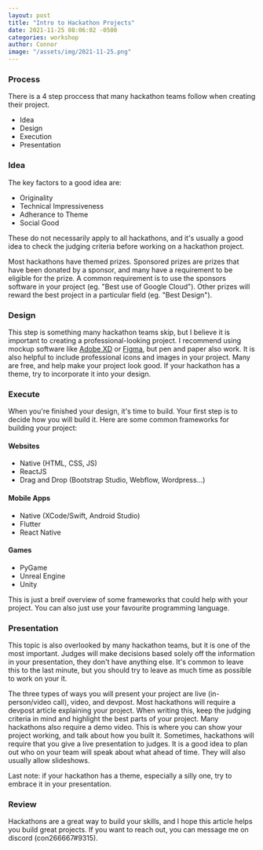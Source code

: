 ```yaml
---
layout: post
title: "Intro to Hackathon Projects"
date: 2021-11-25 08:06:02 -0500
categories: workshop
author: Connor
image: "/assets/img/2021-11-25.png"
---
```


### Process

There is a 4 step proccess that many hackathon teams follow when creating their project.

- Idea
- Design
- Execution
- Presentation

### Idea

The key factors to a good idea are:

- Originality
- Technical Impressiveness
- Adherance to Theme
- Social Good

These do not necessarily apply to all hackathons, and it's usually a good idea to check the judging criteria before working on a hackathon project.

Most hackathons have themed prizes. Sponsored prizes are prizes that have been donated by a sponsor, and many have a requirement to be eligible for the prize. A common requirement is to use the sponsors software in your project (eg. "Best use of Google Cloud"). Other prizes will reward the best project in a particular field (eg. "Best Design").

### Design

This step is something many hackathon teams skip, but I believe it is important to creating a professional-looking project. I recommend using mockup software like [Adobe XD](https://www.adobe.com/ca/products/xd.html) or [Figma](https://www.figma.com), but pen and paper also work. It is also helpful to include professional icons and images in your project. Many are free, and help make your project look good. If your hackathon has a theme, try to incorporate it into your design.

### Execute

When you're finished your design, it's time to build. Your first step is to decide how you will build it. Here are some common frameworks for building your project:

#### Websites

- Native (HTML, CSS, JS)
- ReactJS
- Drag and Drop (Bootstrap Studio, Webflow, Wordpress...)

#### Mobile Apps

- Native (XCode/Swift, Android Studio)
- Flutter
- React Native

#### Games

- PyGame
- Unreal Engine
- Unity

This is just a breif overview of some frameworks that could help with your project. You can also just use your favourite programming language.

### Presentation

This topic is also overlooked by many hackathon teams, but it is one of the most important. Judges will make decisions based solely off the information in your presentation, they don't have anything else. It's common to leave this to the last minute, but you should try to leave as much time as possible to work on your it.

The three types of ways you will present your project are live (in-person/video call), video, and devpost. Most hackathons will require a devpost article explaining your project. When writing this, keep the judging criteria in mind and highlight the best parts of your project. Many hackathons also require a demo video. This is where you can show your project working, and talk about how you built it. Sometimes, hackathons will require that you give a live presentation to judges. It is a good idea to plan out who on your team will speak about what ahead of time. They will also usually allow slideshows.

Last note: if your hackathon has a theme, especially a silly one, try to embrace it in your presentation.

### Review

Hackathons are a great way to build your skills, and I hope this article helps you build great projects. If you want to reach out, you can message me on discord (con266667#9315).
